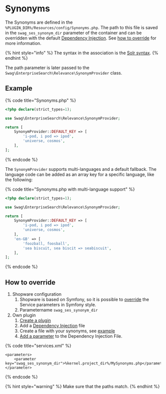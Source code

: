 # Synonyms

The Synonyms are defined in the `%PLUGIN_DIR%/Resources/config/Synonyms.php`. The path to this file is saved in the `swag_ses_synonym_dir` parameter of the container and can be overridden with the default [Dependency Injection](../../../../guides/plugins/plugins/plugin-fundamentals/add-plugin-dependencies.md). See [how to override](synonyms.md#how-to-override) for more information.

{% hint style="info" %}
The syntax in the association is the [Solr syntax](https://www.elastic.co/guide/en/elasticsearch/reference/current/analysis-synonym-tokenfilter.html#_solr_synonyms).
{% endhint %}

The path parameter is later passed to the `Swag\EnterpriseSearch\Relevance\SynonymProvider` class.

## Example

{% code title="Synonyms.php" %}

```php
<?php declare(strict_types=1);

use Swag\EnterpriseSearch\Relevance\SynonymProvider;

return [
    SynonymProvider::DEFAULT_KEY => [
        'i-pod, i pod => ipod',
        'universe, cosmos',
    ],
];
```

{% endcode %}

The `SynonymProvider` supports multi-languages and a default fallback. The language code can be added as an array key for a specific language, like the following:

{% code title="Synonyms.php with multi-language support" %}

```php
<?php declare(strict_types=1);

use Swag\EnterpriseSearch\Relevance\SynonymProvider;

return [
    SynonymProvider::DEFAULT_KEY => [
        'i-pod, i pod => ipod',
        'universe, cosmos',
    ],
    'en-GB' => [
        'foozball, foosball',
        'sea biscuit, sea biscit => seabiscuit',
    ],
];
```

{% endcode %}

## How to override

1. Shopware configuration
   1. Shopware is based on Symfony, so it is possible to [override](https://symfony.com/doc/2.0/cookbook/bundles/override.html#services-configuration) the Service parameters in Symfony style.
   1. Parametername `swag_ses_synonym_dir`
1. Own plugin
   1. [Create a plugin](../../../../guides/plugins/plugins/plugin-base-guide.md)
   1. Add a [Dependency Injection](../../../../guides/plugins/plugins/plugin-fundamentals/dependency-injection.md#injecting-another-service) file
   1. Create a file with your synonyms, see [example](synonyms.md#example)
   1. [Add a parameter](https://symfony.com/doc/2.0/cookbook/bundles/override.html#services-configuration) to the Dependency Injection File.

{% code title="services.xml" %}

```markup
<parameters>
    <parameter key="swag_ses_synonym_dir">%kernel.project_dir%/MySynonyms.php</parameter>
</parameter>
```

{% endcode %}

{% hint style="warning" %}
Make sure that the paths match.
{% endhint %}
